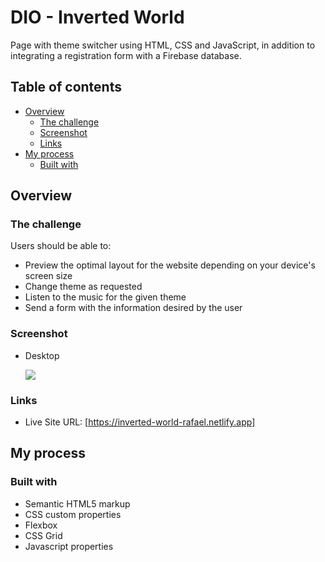 # DIO - Inverted World

Page with theme switcher using HTML, CSS and JavaScript, in addition to integrating a registration form with a Firebase database.

## Table of contents

- [Overview](#overview)
  - [The challenge](#the-challenge)
  - [Screenshot](#screenshot)
  - [Links](#links)
- [My process](#my-process)
  - [Built with](#built-with)

## Overview

### The challenge

Users should be able to:

- Preview the optimal layout for the website depending on your device's screen size
- Change theme as requested
- Listen to the music for the given theme
- Send a form with the information desired by the user

### Screenshot

  - Desktop
  
    ![](images/desktop.png)

### Links

- Live Site URL: [https://inverted-world-rafael.netlify.app]

## My process

### Built with

- Semantic HTML5 markup
- CSS custom properties
- Flexbox
- CSS Grid
- Javascript properties
